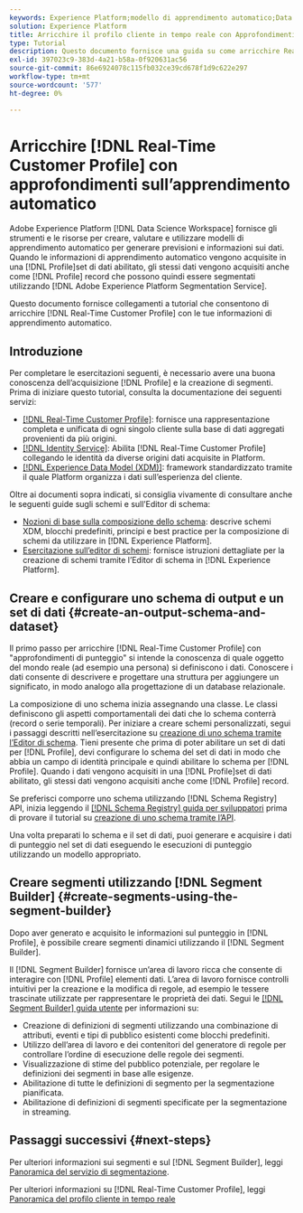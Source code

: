 ```yaml
---
keywords: Experience Platform;modello di apprendimento automatico;Data Science Workspace;Profilo cliente in tempo reale;argomenti popolari;machine learning insights
solution: Experience Platform
title: Arricchire il profilo cliente in tempo reale con Approfondimenti apprendimento automatico
type: Tutorial
description: Questo documento fornisce una guida su come arricchire Real-Time Customer Profile con informazioni sull’apprendimento automatico.
exl-id: 397023c9-383d-4a21-b58a-0f920631ac56
source-git-commit: 86e6924078c115fb032ce39cd678f1d9c622e297
workflow-type: tm+mt
source-wordcount: '577'
ht-degree: 0%

---
```


# Arricchire [!DNL Real-Time Customer Profile] con approfondimenti sull’apprendimento automatico

Adobe Experience Platform [!DNL Data Science Workspace] fornisce gli strumenti e le risorse per creare, valutare e utilizzare modelli di apprendimento automatico per generare previsioni e informazioni sui dati. Quando le informazioni di apprendimento automatico vengono acquisite in una [!DNL Profile]set di dati abilitato, gli stessi dati vengono acquisiti anche come [!DNL Profile] record che possono quindi essere segmentati utilizzando [!DNL Adobe Experience Platform Segmentation Service].

Questo documento fornisce collegamenti a tutorial che consentono di arricchire [!DNL Real-Time Customer Profile] con le tue informazioni di apprendimento automatico.

## Introduzione

Per completare le esercitazioni seguenti, è necessario avere una buona conoscenza dell’acquisizione [!DNL Profile] e la creazione di segmenti. Prima di iniziare questo tutorial, consulta la documentazione dei seguenti servizi:

- [[!DNL Real-Time Customer Profile]](../../profile/home.md): fornisce una rappresentazione completa e unificata di ogni singolo cliente sulla base di dati aggregati provenienti da più origini.
- [[!DNL Identity Service]](../../identity-service/home.md): Abilita [!DNL Real-Time Customer Profile] collegando le identità da diverse origini dati acquisite in Platform.
- [[!DNL Experience Data Model (XDM)]](../../xdm/home.md): framework standardizzato tramite il quale Platform organizza i dati sull’esperienza del cliente.

Oltre ai documenti sopra indicati, si consiglia vivamente di consultare anche le seguenti guide sugli schemi e sull’Editor di schema:

- [Nozioni di base sulla composizione dello schema](../../xdm/schema/composition.md): descrive schemi XDM, blocchi predefiniti, principi e best practice per la composizione di schemi da utilizzare in [!DNL Experience Platform].
- [Esercitazione sull’editor di schemi](../../xdm/tutorials/create-schema-ui.md): fornisce istruzioni dettagliate per la creazione di schemi tramite l’Editor di schema in [!DNL Experience Platform].

## Creare e configurare uno schema di output e un set di dati {#create-an-output-schema-and-dataset}

Il primo passo per arricchire [!DNL Real-Time Customer Profile] con &quot;approfondimenti di punteggio&quot; si intende la conoscenza di quale oggetto del mondo reale (ad esempio una persona) si definiscono i dati. Conoscere i dati consente di descrivere e progettare una struttura per aggiungere un significato, in modo analogo alla progettazione di un database relazionale.

La composizione di uno schema inizia assegnando una classe. Le classi definiscono gli aspetti comportamentali dei dati che lo schema conterrà (record o serie temporali). Per iniziare a creare schemi personalizzati, segui i passaggi descritti nell’esercitazione su [creazione di uno schema tramite l’Editor di schema](../../xdm/tutorials/create-schema-ui.md). Tieni presente che prima di poter abilitare un set di dati per [!DNL Profile], devi configurare lo schema del set di dati in modo che abbia un campo di identità principale e quindi abilitare lo schema per [!DNL Profile]. Quando i dati vengono acquisiti in una [!DNL Profile]set di dati abilitato, gli stessi dati vengono acquisiti anche come [!DNL Profile] record.

Se preferisci comporre uno schema utilizzando [!DNL Schema Registry] API, inizia leggendo il [[!DNL Schema Registry] guida per sviluppatori](../../xdm/api/getting-started.md) prima di provare il tutorial su [creazione di uno schema tramite l’API](../../xdm/tutorials/create-schema-api.md).

Una volta preparati lo schema e il set di dati, puoi generare e acquisire i dati di punteggio nel set di dati eseguendo le esecuzioni di punteggio utilizzando un modello appropriato.

## Creare segmenti utilizzando [!DNL Segment Builder] {#create-segments-using-the-segment-builder}

Dopo aver generato e acquisito le informazioni sul punteggio in [!DNL Profile], è possibile creare segmenti dinamici utilizzando il [!DNL Segment Builder].

Il [!DNL Segment Builder] fornisce un’area di lavoro ricca che consente di interagire con [!DNL Profile] elementi dati. L’area di lavoro fornisce controlli intuitivi per la creazione e la modifica di regole, ad esempio le tessere trascinate utilizzate per rappresentare le proprietà dei dati. Segui le [[!DNL Segment Builder] guida utente](../../segmentation/ui/segment-builder.md) per informazioni su:

- Creazione di definizioni di segmenti utilizzando una combinazione di attributi, eventi e tipi di pubblico esistenti come blocchi predefiniti.
- Utilizzo dell’area di lavoro e dei contenitori del generatore di regole per controllare l’ordine di esecuzione delle regole dei segmenti.
- Visualizzazione di stime del pubblico potenziale, per regolare le definizioni dei segmenti in base alle esigenze.
- Abilitazione di tutte le definizioni di segmento per la segmentazione pianificata.
- Abilitazione di definizioni di segmenti specificate per la segmentazione in streaming.

## Passaggi successivi {#next-steps}

Per ulteriori informazioni sui segmenti e sul [!DNL Segment Builder], leggi [Panoramica del servizio di segmentazione](../../segmentation/home.md).

Per ulteriori informazioni su [!DNL Real-Time Customer Profile], leggi [Panoramica del profilo cliente in tempo reale](../../profile/home.md)
